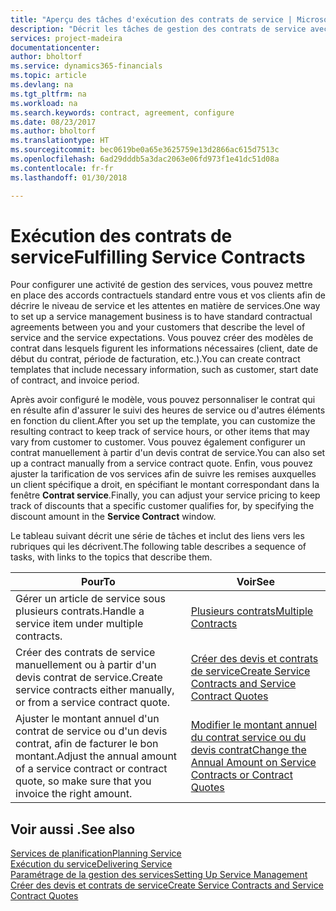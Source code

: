 ```yaml
---
title: "Aperçu des tâches d'exécution des contrats de service | Microsoft Docs"
description: "Décrit les tâches de gestion des contrats de service avec les clients."
services: project-madeira
documentationcenter: 
author: bholtorf
ms.service: dynamics365-financials
ms.topic: article
ms.devlang: na
ms.tgt_pltfrm: na
ms.workload: na
ms.search.keywords: contract, agreement, configure
ms.date: 08/23/2017
ms.author: bholtorf
ms.translationtype: HT
ms.sourcegitcommit: bec0619be0a65e3625759e13d2866ac615d7513c
ms.openlocfilehash: 6ad29dddb5a3dac2063e06fd973f1e41dc51d08a
ms.contentlocale: fr-fr
ms.lasthandoff: 01/30/2018

---
```

# <a name="fulfilling-service-contracts"></a><span data-ttu-id="257cf-103">Exécution des contrats de service</span><span class="sxs-lookup"><span data-stu-id="257cf-103">Fulfilling Service Contracts</span></span> 
<span data-ttu-id="257cf-104">Pour configurer une activité de gestion des services, vous pouvez mettre en place des accords contractuels standard entre vous et vos clients afin de décrire le niveau de service et les attentes en matière de services.</span><span class="sxs-lookup"><span data-stu-id="257cf-104">One way to set up a service management business is to have standard contractual agreements between you and your customers that describe the level of service and the service expectations.</span></span> <span data-ttu-id="257cf-105">Vous pouvez créer des modèles de contrat dans lesquels figurent les informations nécessaires (client, date de début du contrat, période de facturation, etc.).</span><span class="sxs-lookup"><span data-stu-id="257cf-105">You can create contract templates that include necessary information, such as customer, start date of contract, and invoice period.</span></span>  
  
<span data-ttu-id="257cf-106">Après avoir configuré le modèle, vous pouvez personnaliser le contrat qui en résulte afin d'assurer le suivi des heures de service ou d'autres éléments en fonction du client.</span><span class="sxs-lookup"><span data-stu-id="257cf-106">After you set up the template, you can customize the resulting contract to keep track of service hours, or other items that may vary from customer to customer.</span></span> <span data-ttu-id="257cf-107">Vous pouvez également configurer un contrat manuellement à partir d'un devis contrat de service.</span><span class="sxs-lookup"><span data-stu-id="257cf-107">You can also set up a contract manually from a service contract quote.</span></span> <span data-ttu-id="257cf-108">Enfin, vous pouvez ajuster la tarification de vos services afin de suivre les remises auxquelles un client spécifique a droit, en spécifiant le montant correspondant dans la fenêtre **Contrat service**.</span><span class="sxs-lookup"><span data-stu-id="257cf-108">Finally, you can adjust your service pricing to keep track of discounts that a specific customer qualifies for, by specifying the discount amount in the **Service Contract** window.</span></span>  

<span data-ttu-id="257cf-109">Le tableau suivant décrit une série de tâches et inclut des liens vers les rubriques qui les décrivent.</span><span class="sxs-lookup"><span data-stu-id="257cf-109">The following table describes a sequence of tasks, with links to the topics that describe them.</span></span>   
  
|<span data-ttu-id="257cf-110">**Pour**</span><span class="sxs-lookup"><span data-stu-id="257cf-110">**To**</span></span>|<span data-ttu-id="257cf-111">**Voir**</span><span class="sxs-lookup"><span data-stu-id="257cf-111">**See**</span></span>|  
|------------|-------------|  
|<span data-ttu-id="257cf-112">Gérer un article de service sous plusieurs contrats.</span><span class="sxs-lookup"><span data-stu-id="257cf-112">Handle a service item under multiple contracts.</span></span> | [<span data-ttu-id="257cf-113">Plusieurs contrats</span><span class="sxs-lookup"><span data-stu-id="257cf-113">Multiple Contracts</span></span>](service-multiple-contracts.md)|  
|<span data-ttu-id="257cf-114">Créer des contrats de service manuellement ou à partir d'un devis contrat de service.</span><span class="sxs-lookup"><span data-stu-id="257cf-114">Create service contracts either manually, or from a service contract quote.</span></span>| [<span data-ttu-id="257cf-115">Créer des devis et contrats de service</span><span class="sxs-lookup"><span data-stu-id="257cf-115">Create Service Contracts and Service Contract Quotes</span></span>](service-how-to-create-service-contracts-and-service-contract-quotes.md)|
|<span data-ttu-id="257cf-116">Ajuster le montant annuel d'un contrat de service ou d'un devis contrat, afin de facturer le bon montant.</span><span class="sxs-lookup"><span data-stu-id="257cf-116">Adjust the annual amount of a service contract or contract quote, so make sure that you invoice the right amount.</span></span>|[<span data-ttu-id="257cf-117">Modifier le montant annuel du contrat service ou du devis contrat</span><span class="sxs-lookup"><span data-stu-id="257cf-117">Change the Annual Amount on Service Contracts or Contract Quotes</span></span>](service-how-to-change-the-annual-amount-on-service-contracts-or-contract-quotes.md)|

## <a name="see-also"></a><span data-ttu-id="257cf-118">Voir aussi .</span><span class="sxs-lookup"><span data-stu-id="257cf-118">See also</span></span>
[<span data-ttu-id="257cf-119">Services de planification</span><span class="sxs-lookup"><span data-stu-id="257cf-119">Planning Service</span></span>](service-plan-service.md)  
[<span data-ttu-id="257cf-120">Exécution du service</span><span class="sxs-lookup"><span data-stu-id="257cf-120">Delivering Service</span></span>](service-deliver-service.md)  
[<span data-ttu-id="257cf-121">Paramétrage de la gestion des services</span><span class="sxs-lookup"><span data-stu-id="257cf-121">Setting Up Service Management</span></span>](service-setup-service.md)  
[<span data-ttu-id="257cf-122">Créer des devis et contrats de service</span><span class="sxs-lookup"><span data-stu-id="257cf-122">Create Service Contracts and Service Contract Quotes</span></span>](service-how-to-create-service-contracts-and-service-contract-quotes.md)  

